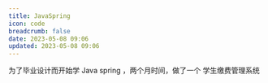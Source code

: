 ```yaml
---
title: JavaSpring
icon: code
breadcrumb: false
date: 2023-05-08 09:06
updated: 2023-05-08 09:06
---
```

为了毕业设计而开始学 Java spring ，两个月时间，做了一个 学生缴费管理系统

<!-- more -->